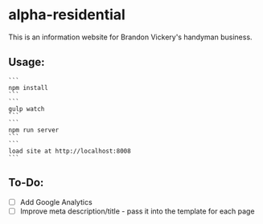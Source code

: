# alpha-residential
This is an information website for Brandon Vickery's handyman business.

## Usage:
	```
	npm install
	```
	```
	gulp watch
	```
	```
	npm run server
	```
	```
	load site at http://localhost:8008
	```

## To-Do:
- [ ] Add Google Analytics
- [ ] Improve meta description/title - pass it into the template for each page